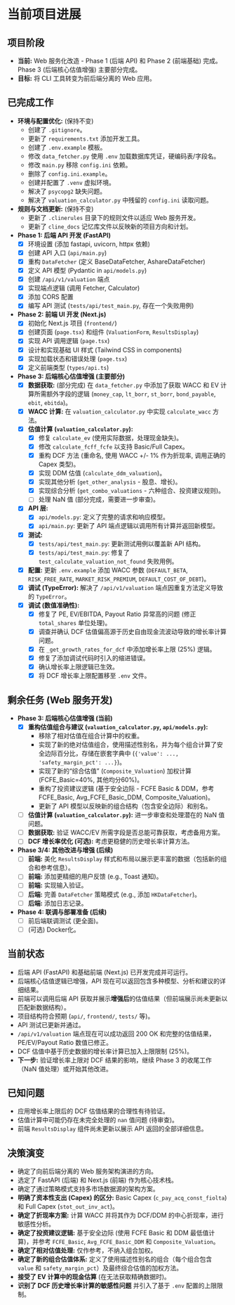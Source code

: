 # 当前项目进展

## 项目阶段
- **当前:** Web 服务化改造 - Phase 1 (后端 API) 和 Phase 2 (前端基础) 完成。Phase 3 (后端核心估值增强) 主要部分完成。
- **目标:** 将 CLI 工具转变为前后端分离的 Web 应用。

## 已完成工作
- **环境与配置优化:** (保持不变)
    - 创建了 `.gitignore`。
    - 更新了 `requirements.txt` 添加开发工具。
    - 创建了 `.env.example` 模板。
    - 修改 `data_fetcher.py` 使用 `.env` 加载数据库凭证，硬编码表/字段名。
    - 修改 `main.py` 移除 `config.ini` 依赖。
    - 删除了 `config.ini.example`。
    - 创建并配置了 `.venv` 虚拟环境。
    - 解决了 `psycopg2` 缺失问题。
    - 解决了 `valuation_calculator.py` 中残留的 `config.ini` 读取问题。
- **规则与文档更新:** (保持不变)
    - 更新了 `.clinerules` 目录下的规则文件以适应 Web 服务开发。
    - 更新了 `cline_docs` 记忆库文件以反映新的项目方向和计划。
- **Phase 1: 后端 API 开发 (FastAPI)**
    - [x] 环境设置 (添加 fastapi, uvicorn, httpx 依赖)
    - [x] 创建 API 入口 (`api/main.py`)
    - [x] 重构 `DataFetcher` (定义 BaseDataFetcher, AshareDataFetcher)
    - [x] 定义 API 模型 (Pydantic in `api/models.py`)
    - [x] 创建 `/api/v1/valuation` 端点
    - [x] 实现端点逻辑 (调用 Fetcher, Calculator)
    - [x] 添加 CORS 配置
    - [x] 编写 API 测试 (`tests/api/test_main.py`, 存在一个失败用例)
- **Phase 2: 前端 UI 开发 (Next.js)**
    - [x] 初始化 Next.js 项目 (`frontend/`)
    - [x] 创建页面 (`page.tsx`) 和组件 (`ValuationForm`, `ResultsDisplay`)
    - [x] 实现 API 调用逻辑 (`page.tsx`)
    - [x] 设计和实现基础 UI 样式 (Tailwind CSS in components)
    - [x] 实现加载状态和错误处理 (`page.tsx`)
    - [x] 定义前端类型 (`types/api.ts`)
- **Phase 3: 后端核心估值增强 (主要部分)**
    - [x] **数据获取:** (部分完成) 在 `data_fetcher.py` 中添加了获取 WACC 和 EV 计算所需额外字段的逻辑 (`money_cap`, `lt_borr`, `st_borr`, `bond_payable`, `ebit`, `ebitda`)。
    - [x] **WACC 计算:** 在 `valuation_calculator.py` 中实现 `calculate_wacc` 方法。
    - [x] **估值计算 (`valuation_calculator.py`):**
        - [x] 修复 `calculate_ev` (使用实际数据，处理现金缺失)。
        - [x] 修改 `calculate_fcff_fcfe` 以支持 Basic/Full Capex。
        - [x] 重构 DCF 方法 (重命名, 使用 WACC +/- 1% 作为折现率, 调用正确的 Capex 类型)。
        - [x] 实现 DDM 估值 (`calculate_ddm_valuation`)。
        - [x] 实现其他分析 (`get_other_analysis` - 股息、增长)。
        - [x] 实现综合分析 (`get_combo_valuations` - 六种组合、投资建议规则)。
        - [ ] 处理 NaN 值 (部分完成，需要进一步审查)。
    - [x] **API 层:**
        - [x] `api/models.py`: 定义了完整的请求和响应模型。
        - [x] `api/main.py`: 更新了 API 端点逻辑以调用所有计算并返回新模型。
    - [x] **测试:**
        - [x] `tests/api/test_main.py`: 更新测试用例以覆盖新 API 结构。
        - [x] `tests/api/test_main.py`: 修复了 `test_calculate_valuation_not_found` 失败用例。
    - [x] **配置:** 更新 `.env.example` 添加 WACC 参数 (`DEFAULT_BETA`, `RISK_FREE_RATE`, `MARKET_RISK_PREMIUM`, `DEFAULT_COST_OF_DEBT`)。
    - [x] **调试 (TypeError):** 解决了 `/api/v1/valuation` 端点因重复方法定义导致的 `TypeError`。
    - [x] **调试 (数值准确性):**
        - [x] 修复了 PE, EV/EBITDA, Payout Ratio 异常高的问题 (修正 `total_shares` 单位处理)。
        - [x] 调查并确认 DCF 估值偏高源于历史自由现金流波动导致的增长率计算问题。
        - [x] 在 `_get_growth_rates_for_dcf` 中添加增长率上限 (25%) 逻辑。
        - [x] 修复了添加调试代码时引入的缩进错误。
        - [x] 确认增长率上限逻辑已生效。
        - [x] 将 DCF 增长率上限配置移至 `.env` 文件。

## 剩余任务 (Web 服务开发)
- **Phase 3: 后端核心估值增强 (当前)**
    - [x] **重构估值组合与建议 (`valuation_calculator.py`, `api/models.py`):**
        - 移除了相对估值在组合计算中的权重。
        - 实现了新的绝对估值组合，使用描述性别名，并为每个组合计算了安全边际百分比，存储在嵌套字典中 (`{'value': ..., 'safety_margin_pct': ...}`)。
        - 实现了新的“综合估值” (`Composite_Valuation`) 加权计算 (FCFE_Basic=40%, 其他均分60%)。
        - 重构了投资建议逻辑 (基于安全边际 - FCFE Basic & DDM，参考 FCFE_Basic, Avg_FCFE_Basic_DDM, Composite_Valuation)。
        - 更新了 API 模型以反映新的组合结构（包含安全边际）和别名。
    - [ ] **估值计算 (`valuation_calculator.py`):** 进一步审查和处理潜在的 NaN 值问题。
    - [ ] **数据获取:** 验证 WACC/EV 所需字段是否总能可靠获取，考虑备用方案。
    - [ ] **DCF 增长率优化 (可选):** 考虑更稳健的历史增长率计算方法。
- **Phase 3/4: 其他改进与增强 (后续)**
    - [ ] **前端:** 美化 `ResultsDisplay` 样式和布局以展示更丰富的数据（包括新的组合和参考信息）。
    - [ ] **前端:** 添加更精细的用户反馈 (e.g., Toast 通知)。
    - [ ] **前端:** 实现输入验证。
    - [ ] **后端:** 完善 `DataFetcher` 策略模式 (e.g., 添加 `HKDataFetcher`)。
    - [ ] **后端:** 添加日志记录。
- **Phase 4: 联调与部署准备 (后续)**
    - [ ] 前后端联调测试 (更全面)。
    - [ ] (可选) Docker化。

## 当前状态
- 后端 API (FastAPI) 和基础前端 (Next.js) 已开发完成并可运行。
- 后端核心估值逻辑已增强，API 现在可以返回包含多种模型、分析和建议的详细结果。
- 前端可以调用后端 API 获取并展示**增强后**的估值结果（但前端展示尚未更新以匹配新数据结构）。
- 项目结构符合预期 (`api/`, `frontend/`, `tests/` 等)。
- API 测试已更新并通过。
- `/api/v1/valuation` 端点现在可以成功返回 200 OK 和完整的估值结果，PE/EV/Payout Ratio 数值已修正。
- DCF 估值中基于历史数据的增长率计算已加入上限限制 (25%)。
- **下一步:** 验证增长率上限对 DCF 结果的影响，继续 Phase 3 的收尾工作（NaN 值处理）或开始其他改进。

## 已知问题
- 应用增长率上限后的 DCF 估值结果的合理性有待验证。
- 估值计算中可能仍存在未完全处理的 `nan` 值问题 (待审查)。
- 前端 `ResultsDisplay` 组件尚未更新以展示 API 返回的全部详细信息。

## 决策演变
- 确定了向前后端分离的 Web 服务架构演进的方向。
- 选定了 FastAPI (后端) 和 Next.js (前端) 作为核心技术栈。
- 确定了通过策略模式支持多市场数据源的架构方案。
- **明确了资本性支出 (Capex) 的区分:** Basic Capex (`c_pay_acq_const_fiolta`) 和 Full Capex (`stot_out_inv_act`)。
- **确定了折现率方案:** 计算 WACC 并将其作为 DCF/DDM 的中心折现率，进行敏感性分析。
- **确定了投资建议逻辑:** 基于安全边际 (使用 FCFE Basic 和 DDM 最低值计算)，并参考 `FCFE_Basic`, `Avg_FCFE_Basic_DDM` 和 `Composite_Valuation`。
- **确定了相对估值处理:** 仅作参考，不纳入组合加权。
- **确定了新的组合估值体系:** 定义了使用描述性别名的组合（每个组合包含 `value` 和 `safety_margin_pct`）及最终综合估值的加权方法。
- **接受了 EV 计算中的现金估算** (在无法获取精确数据时)。
- **识别了 DCF 历史增长率计算的敏感性问题** 并引入了基于 `.env` 配置的上限限制。
